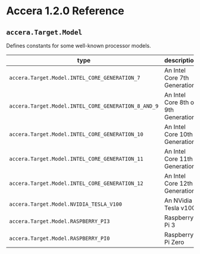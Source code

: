 [//]: # (Project: Accera)
[//]: # (Version: 1.2.0)

# Accera 1.2.0 Reference
## `accera.Target.Model`

Defines constants for some well-known processor models.

type | description
--- | ---
`accera.Target.Model.INTEL_CORE_GENERATION_7` | An Intel Core 7th Generation
`accera.Target.Model.INTEL_CORE_GENERATION_8_AND_9` | An Intel Core 8th or 9th Generation
`accera.Target.Model.INTEL_CORE_GENERATION_10` | An Intel Core 10th Generation
`accera.Target.Model.INTEL_CORE_GENERATION_11` | An Intel Core 11th Generation
`accera.Target.Model.INTEL_CORE_GENERATION_12` | An Intel Core 12th Generation
`accera.Target.Model.NVIDIA_TESLA_V100` | An NVidia Tesla v100
`accera.Target.Model.RASPBERRY_PI3` | Raspberry Pi 3
`accera.Target.Model.RASPBERRY_PI0` | Raspberry Pi Zero

<div style="page-break-after: always;"></div>
